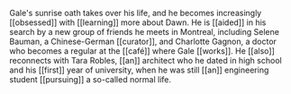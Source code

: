 Gale's sunrise oath takes over his life, and he becomes increasingly [[obsessed]] with [[learning]] more about Dawn. He is [[aided]] in his search by a new group of friends he meets in Montreal, including Selene Bauman, a Chinese-German [[curator]], and Charlotte Gagnon, a doctor who becomes a regular at the [[café]] where Gale [[works]]. He [[also]] reconnects with Tara Robles, [[an]] architect who he dated in high school and his [[first]] year of university, when he was still [[an]] engineering student [[pursuing]] a so-called normal life.

